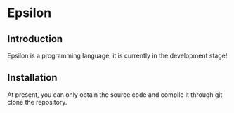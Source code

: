 # Epsilon

## Introduction
Epsilon is a programming language, it is currently in the development stage! 

## Installation
At present, you can only obtain the source code and compile it through git clone the repository.
